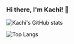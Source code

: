 ### Hi there, I'm Kachi! 👋

<!--
**kachiic/kachiic** is a ✨ _special_ ✨ repository because its `README.md` (this file) appears on your GitHub profile.

Here are some ideas to get you started:

- 🔭 I’m currently working on ...
- 🌱 I’m currently learning ...
- 👯 I’m looking to collaborate on ...
- 🤔 I’m looking for help with ...
- 💬 Ask me about ...
- 📫 How to reach me: ...
- 😄 Pronouns: ...
- ⚡ Fun fact: ...
-->

![Kachi's GitHub stats](https://github-readme-stats.vercel.app/api?username=kachiic&show_icons=true&theme=tokyonight&hide=stars,issues)


![Top Langs](https://github-readme-stats.vercel.app/api/top-langs/?username=kachiic&layout=compact&theme=tokyonight)
